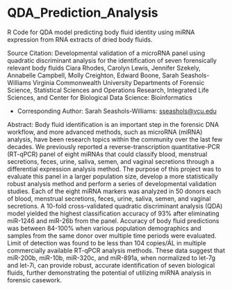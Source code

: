 # QDA_Prediction_Analysis

R Code for QDA model predicting body fluid identity using miRNA expression from RNA extracts of dried body fluids.

Source Citation:
Developmental validation of a microRNA panel using quadratic discriminant analysis for the identification of seven forensically relevant body fluids
Ciara Rhodes, Carolyn Lewis, Jennifer Szekely, Annabelle Campbell, Molly Creighton, Edward Boone, Sarah Seashols-Williams
Virginia Commonwealth University Departments of Forensic Science, Statistical Sciences and Operations Research, Integrated Life Sciences, and Center for Biological Data Science: Bioinformatics
* Corresponding Author: Sarah Seashols-Williams: sseashols@vcu.edu 

Abstract:
Body fluid identification is an important step in the forensic DNA workflow, and more advanced methods, such as microRNA (miRNA) analysis, have been research topics within the community over the last few decades. We previously reported a reverse-transcription quantitative-PCR (RT-qPCR) panel of eight miRNAs that could classify blood, menstrual secretions, feces, urine, saliva, semen, and vaginal secretions through a differential expression analysis method. The purpose of this project was to evaluate this panel in a larger population size, develop a more statistically robust analysis method and perform a series of developmental validation studies. Each of the eight miRNA markers was analyzed in 50 donors each of blood, menstrual secretions, feces, urine, saliva, semen, and vaginal secretions. A 10-fold cross-validated quadratic discriminant analysis (QDA) model yielded the highest classification accuracy of 93% after eliminating miR-1246 and miR-26b from the panel. Accuracy of body fluid predictions was between 84-100% when various population demographics and samples from the same donor over multiple time periods were evaluated. Limit of detection was found to be less than 104 copies/ÁL in multiple commercially available RT-qPCR analysis methods. These data suggest that miR-200b, miR-10b, miR-320c, and miR-891a, when normalized to let-7g and let-7i, can provide robust, accurate identification of seven biological fluids, further demonstrating the potential of utilizing miRNA analysis in forensic casework.
